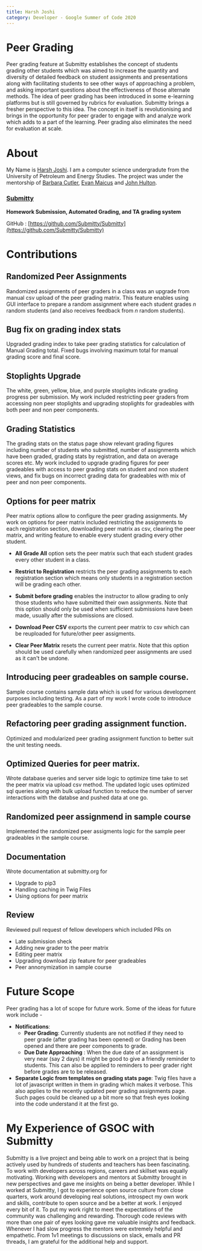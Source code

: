 ```yaml
---
title: Harsh Joshi
category: Developer - Google Summer of Code 2020
---
```

# Peer Grading 
Peer grading feature at Submitty establishes the concept of students grading other students which was aimed to increase the quantity and diversity of detailed feedback on student assignments and presentations along with facilitating students to see other ways of approaching a problem, and asking important questions about the effectiveness of those alternate methods. 
The idea of peer grading has been introduced in some e-learning platforms but is still governed by rubrics for evaluation. Submitty brings a fresher perspective to this idea. The concept in itself is revolutionising and brings in the opportunity for peer grader to engage with and analyze work which adds to a part of the learning. Peer grading also eliminates the need for evaluation at scale.

# About 
My Name is [Harsh Joshi](https://linkedin.com/in/josharsh). I am a computer science undergradute from the University of Petroleum and Energy Studies.
The project was under the mentorship of [Barbara Cutler](https://www.cs.rpi.edu/~cutler/), [Evan Maicus](https://github.com/emaicus) and [John Hulton](https://github.com/jchulton).
### [Submitty](http://submitty.org)
**Homework Submission, Automated Grading, and TA grading system**

GitHub : [https://github.com/Submitty/Submitty](https://github.com/Submitty/Submitty)

# Contributions

## Randomized Peer Assignments 
Randomized assignments of peer graders in a class was an upgrade from manual csv upload of the peer grading matrix. This feature enables using GUI interface to prepare a random assignment where each student grades *n* random students (and also receives feedback from *n* random students).

## Bug fix on grading index stats
Upgraded grading index to take peer grading statistics for calculation of Manual Grading total. Fixed bugs involving maximum total for manual grading score and final score.

## Stoplights Upgrade
The white, green, yellow, blue, and purple stoplights indicate grading progress per submission. My work included restricting peer graders from accessing non peer stoplights and upgrading stoplights for gradeables with both peer and non peer components.

## Grading Statistics 
The grading stats on the status page show relevant grading figures including number of students who submitted, number of assignments which have been graded, grading stats by registration, and data on average scores etc. My work included to upgrade grading figures for peer gradeables with access to peer grading stats on student and non student views, and fix bugs on incorrect grading data for gradeables with mix of peer and non peer components.

## Options for peer matrix
Peer matrix options allow to configure the peer grading assignments. My work on options for peer matrix included restricting the assignments to each registration section, downloading peer matrix as csv, clearing the peer matrix, and writing feature to enable every student grading every other student.

* **All Grade All** option sets the peer matrix such that each student grades every other student in a class.

* **Restrict to Registration** restricts the peer grading assignments to each registration section which means only students in a registration section will be grading each other.

* **Submit before grading** enables the instructor to allow grading to only those students who have submitted their own assignments. Note that this option should only be used when sufficient submissions have been made, usually after the submissions are closed. 

* **Download Peer CSV**  exports the current peer matrix to csv which can be reuploaded for future/other peer assigments.

* **Clear Peer Matrix**  resets the current peer matrix. Note that this option should be used carefully when randomized peer assignments are used as it can't be undone.

## Introducing peer gradeables on sample course.
Sample course contains sample data which is used for various development purposes including testing. As a part of my work I wrote code to introduce peer gradeables to the sample course. 

## Refactoring peer grading assignment function.
Optimized and modularized peer grading assignment function to better suit the unit testing needs.

## Optimized Queries for peer matrix.
Wrote database queries and server side logic to optimize time take to set the peer matrix via upload csv method. The updated logic uses optimized sql queries along with bulk upload function to reduce the number of server interactions with the databse and pushed data at one go. 

## Randomized peer assignmend in sample course
Implemented the randomized peer assigments logic for the sample peer gradeables in the sample course.

## Documentation
Wrote documentation at submitty.org for
* Upgrade to pip3 
* Handling caching in Twig Files
* Using options for peer matrix

## Review
Reviewed pull request of fellow developers which included PRs on
* Late submission sheck
* Adding new grader to the peer matrix
* Editing peer matrix
* Upgrading download zip feature for peer gradeables
* Peer annonymization in sample course

# Future Scope
Peer grading has a lot of scope for future work. Some of the ideas for future work include -
* **Notifications**: 
    * **Peer Grading**: Currently students are not notified if they need to peer grade (after grading has been opened) or Grading has been opened and there are peer components to grade. 
    * **Due Date Approaching** : When the due  date of an assignment is very near (say 2 days) it might be good to give a friendly reminder to students. This can also be applied to reminders to peer grader right before grades are to be released. 
* **Separate Logic from templates on grading stats page**: 
Twig files have a lot of javascript written in them in grading which makes it verbose. This also applies to the recently updated peer grading assignments page. Such pages could be cleaned up a bit more so that fresh eyes looking into the code understand it at the first go.


# My Experience of GSOC with Submitty
Submitty is a live project and being able to work on a project that is being actively used by hundreds of students and teachers has been fascinating. To work with developers across regions, careers and skillset was equally motivating. Working with developers and mentors at Submitty brought in new perspectives and gave me insights on being a better developer. While I worked at Submitty, I got to experience open source culture from close quarters, work around developing real solutions, introspect my own work and skills, contribute to open source and be a better at work. I enjoyed every bit of it. To put my work right to meet the expectations of the community was challenging and rewarding. Thorough code reviews with more than one pair of eyes looking gave me valuable insights and feedback.
Whenever I had slow progress the mentors were extremely helpful and empathetic. From 1v1 meetings to discussions on slack, emails and PR threads, I am grateful for the additional help and support.

